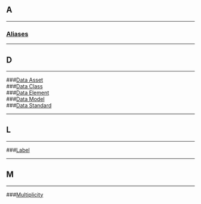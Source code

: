 ## A
---
### [Aliases](../glossary/aliases/aliases.md)  

---

## D
---
###[Data Asset](../glossary/data-asset/data-asset.md)  
###[Data Class](../glossary/data-class/data-class.md)  
###[Data Element](../glossary/data-element/data-element.md)  
###[Data Model](../glossary/data-model/data-model.md)   
###[Data Standard](../glossary/data-standard/data-standard.md)   

---

## L
---
###[Label](../glossary/label/label.md) 

---

## M
---
###[Multiplicity](../glossary/multiplicity/multiplicity.md) 